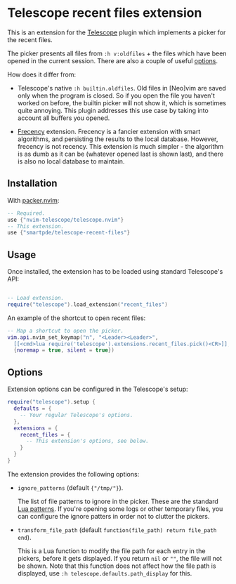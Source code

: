 # Telescope recent files extension

This is an extension for the [Telescope](https://github.com/nvim-telescope/telescope.nvim)
plugin which implements a picker for the recent files.

The picker presents all files from `:h v:oldfiles` + the files which have been opened
in the current session. There are also a couple of useful [options](#options).

How does it differ from:

- Telescope's native `:h builtin.oldfiles`. Old files in [Neo]vim are saved only
  when the program is closed. So if you open the file you haven't worked on before,
  the builtin picker will not show it, which is sometimes quite annoying. This
  plugin addresses this use case by taking into account all buffers you opened.

- [Frecency](https://github.com/nvim-telescope/telescope-frecency.nvim) extension.
  Frecency is a fancier extension with smart algorithms, and persisting the results
  to the local database. However, frecency is not recency. This extension is much
  simpler - the algorithm is as dumb as it can be (whatever opened last is shown last),
  and there is also no local database to maintain.

## Installation

With [packer.nvim](https://github.com/wbthomason/packer.nvim):

```lua
-- Required.
use {"nvim-telescope/telescope.nvim"}
-- This extension.
use {"smartpde/telescope-recent-files"}
```

## Usage

Once installed, the extension has to be loaded using standard Telescope's API:

```lua

-- Load extension.
require("telescope").load_extension("recent_files")
```

An example of the shortcut to open recent files:

```lua
-- Map a shortcut to open the picker.
vim.api.nvim_set_keymap("n", "<Leader><Leader>",
  [[<cmd>lua require('telescope').extensions.recent_files.pick()<CR>]],
  {noremap = true, silent = true})
```

## Options

Extension options can be configured in the Telescope's setup:

```lua
require("telescope").setup {
  defaults = {
    -- Your regular Telescope's options.
  },
  extensions = {
    recent_files = {
      -- This extension's options, see below.
    }
  }
}
```

The extension provides the following options:

- `ignore_patterns` (default `{"/tmp/"}`).

  The list of file patterns to ignore in the picker. These are the standard [Lua patterns](https://www.lua.org/pil/20.2.html).
  If you're opening some logs or other temporary files, you can configure the ignore
  patters in order not to clutter the pickers.

- `transform_file_path` (default `function(file_path) return file_path end`).

  This is a Lua function to modify the file path for each entry in the pickers,
  before it gets displayed. If you return `nil` or `""`, the file will not be shown.
  Note that this function does not affect how the file path is displayed, use
  `:h telescope.defaults.path_display` for this.
